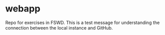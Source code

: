 # webapp
Repo for exercises in FSWD.
This is a test message for understanding the connection between the local instance and GitHub.
